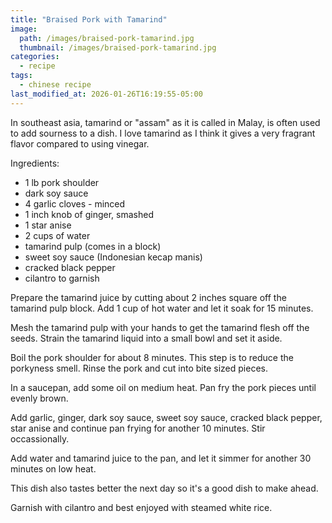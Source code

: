 ```yaml
---
title: "Braised Pork with Tamarind"
image: 
  path: /images/braised-pork-tamarind.jpg
  thumbnail: /images/braised-pork-tamarind.jpg
categories:
  - recipe
tags:
  - chinese recipe
last_modified_at: 2026-01-26T16:19:55-05:00
---
```


In southeast asia, tamarind or "assam" as it is called in Malay, is often used to add sourness to a dish. I love tamarind as I think it gives a very fragrant flavor compared to using vinegar.

Ingredients:
* 1 lb pork shoulder
* dark soy sauce
* 4 garlic cloves - minced
* 1 inch knob of ginger, smashed
* 1 star anise
* 2 cups of water
* tamarind pulp (comes in a block)
* sweet soy sauce (Indonesian kecap manis)
* cracked black pepper
* cilantro to garnish

Prepare the tamarind juice by cutting about 2 inches square off the tamarind pulp block. Add 1 cup of hot water and let it soak for 15 minutes. 

Mesh the tamarind pulp with your hands to get the tamarind flesh off the seeds. Strain the tamarind liquid into a small bowl and set it aside.

Boil the pork shoulder for about 8 minutes. This step is to reduce the porkyness smell. Rinse the pork and cut into bite sized pieces.

In a saucepan, add some oil on medium heat. Pan fry the pork pieces until evenly brown. 

Add garlic, ginger, dark soy sauce, sweet soy sauce, cracked black pepper, star anise and continue pan frying for another 10 minutes. Stir occassionally.

Add water and tamarind juice to the pan, and let it simmer for another 30 minutes on low heat.

This dish also tastes better the next day so it's a good dish to make ahead.

Garnish with cilantro and best enjoyed with steamed white rice.
